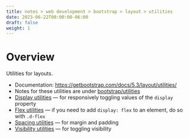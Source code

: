 ```yaml
---
title: notes > web development > bootstrap > layout > utilities
date: 2023-06-22T00:00:00-06:00
draft: false
weight: 1
---
```


# Overview
Utilities for layouts.
- Documentation: https://getbootstrap.com/docs/5.3/layout/utilities/
- Notes for these utilities are under [bootstrap/utilities](../../utilities)
- [Display utilities](../../utilities/display) — for responsively toggling values of the `display` property
- [Flex utilities](../../utilities/flex) — if you need to add `display: flex` to an element, do so with `.d-flex`
- [Spacing utilities](../../utilities/spacing) — for margin and padding
- [Visibility utilities](../../utilities/visibility) — for toggling visibility
